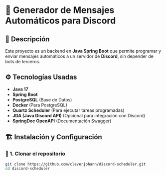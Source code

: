 # 🚀 Generador de Mensajes Automáticos para Discord

## 📌 Descripción
Este proyecto es un backend en **Java Spring Boot** que permite programar y enviar mensajes automáticos a un servidor de **Discord**, sin depender de bots de terceros.

## ⚙️ Tecnologías Usadas
- **Java 17**
- **Spring Boot**
- **PostgreSQL** (Base de Datos)
- **Docker** (Para PostgreSQL)
- **Quartz Scheduler** (Para ejecutar tareas programadas)
- **JDA (Java Discord API)** (Opcional para integración con Discord)
- **SpringDoc OpenAPI** (Documentación Swagger)

## 🏗️ Instalación y Configuración
### 🔹 1. Clonar el repositorio
```bash
git clone https://github.com/cleverjohann/discord-scheduler.git
cd discord-scheduler
